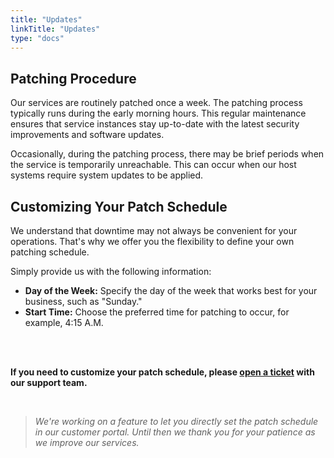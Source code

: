 ```yaml
---
title: "Updates"
linkTitle: "Updates"
type: "docs"
---
```


## Patching Procedure

Our services are routinely patched once a week. The patching process typically runs during the early morning hours. This regular maintenance ensures that service instances stay up-to-date with the latest security improvements and software updates.

Occasionally, during the patching process, there may be brief periods when the service is temporarily unreachable. This can occur when our host systems require system updates to be applied.

## Customizing Your Patch Schedule

We understand that downtime may not always be convenient for your operations. That's why we offer you the flexibility to define your own patching schedule.

Simply provide us with the following information:

- **Day of the Week:** Specify the day of the week that works best for your business, such as "Sunday."
- **Start Time:** Choose the preferred time for patching to occur, for example, 4:15 A.M.

<br><br>

**If you need to customize your patch schedule, please [open a ticket](https://customerservice.plusserver.com/support/ticket-create) with our support team.**

<br>

>*We're working on a feature to let you directly set the patch schedule in our customer portal. Until then we thank you for your patience as we improve our services.*

